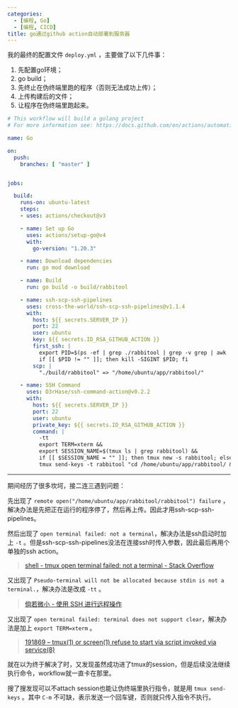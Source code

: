 ```yaml
---
categories: 
  - [编程, Go]
  - [编程, CICD]
title: go通过github action自动部署到服务器
---
```


我的最终的配置文件 `deploy.yml` ，主要做了以下几件事：

1. 先配置go环境；
2. go build；
3. 先终止在伪终端里跑的程序（否则无法成功上传）；
4. 上传构建后的文件；
5. 让程序在伪终端里跑起来。

```yaml
# This workflow will build a golang project
# For more information see: https://docs.github.com/en/actions/automating-builds-and-tests/building-and-testing-go

name: Go

on:
  push:
    branches: [ "master" ]


jobs:

  build:
    runs-on: ubuntu-latest
    steps:
    - uses: actions/checkout@v3

    - name: Set up Go
      uses: actions/setup-go@v4
      with:
        go-version: "1.20.3"

    - name: Download dependencies
      run: go mod download

    - name: Build
      run: go build -o build/rabbitool

    - name: ssh-scp-ssh-pipelines
      uses: cross-the-world/ssh-scp-ssh-pipelines@v1.1.4
      with:
        host: ${{ secrets.SERVER_IP }}
        port: 22
        user: ubuntu
        key: ${{ secrets.ID_RSA_GITHUB_ACTION }}
        first_ssh: |
          export PID=$(ps -ef | grep ./rabbitool | grep -v grep | awk '{print $2}')
          if [[ $PID != "" ]]; then kill -SIGINT $PID; fi
        scp: |
          "./build/rabbitool" => "/home/ubuntu/app/rabbitool/"

    - name: SSH Command
      uses: D3rHase/ssh-command-action@v0.2.2
      with:
        host: ${{ secrets.SERVER_IP }}
        port: 22
        user: ubuntu
        private_key: ${{ secrets.ID_RSA_GITHUB_ACTION }}
        command: |
          -tt
          export TERM=xterm && 
          export SESSION_NAME=$(tmux ls | grep rabbitool) && 
          if [[ $SESSION_NAME = "" ]]; then tmux new -s rabbitool; else tmux a -t rabbitool; fi && 
          tmux send-keys -t rabbitool "cd /home/ubuntu/app/rabbitool/ && ./rabbitool" C-m
```

---

期间经历了很多坎坷，接二连三遇到问题：

先出现了 `remote open("/home/ubuntu/app/rabbitool/rabbitool") failure` ，解决办法是先把正在运行的程序停了，然后再上传。因此才用ssh-scp-ssh-pipelines。

然后出现了 `open terminal failed: not a terminal`，解决办法是ssh启动时加上 `-t` 。但是ssh-scp-ssh-pipelines没法在连接ssh时传入参数，因此最后再用个单独的ssh action。

> [shell - tmux open terminal failed: not a terminal - Stack Overflow](https://stackoverflow.com/questions/25207909/tmux-open-terminal-failed-not-a-terminal)

又出现了 `Pseudo-terminal will not be allocated because stdin is not a terminal.`，解决办法是改成 `-tt` 。

> [倘若微小 - 使用 SSH 进行远程操作](https://www.ifmicro.com/%E8%AE%B0%E5%BD%95/2015/09/23/ssh-remote-run-cmd/)

又出现了 `open terminal failed: terminal does not support clear`，解决办法是加上 `export TERM=xterm` 。

> [191869 – tmux(1) or screen(1) refuse to start via script invoked via service(8)](https://bugs.freebsd.org/bugzilla/show_bug.cgi?id=191869)

就在以为终于解决了时，又发现虽然成功进了tmux的session，但是后续没法继续执行命令，workflow就一直卡在那里。

搜了搜发现可以不attach session也能让伪终端里执行指令，就是用 `tmux send-keys` 。其中 `C-m` 不可缺，表示发送一个回车键，否则就只传入指令不执行。